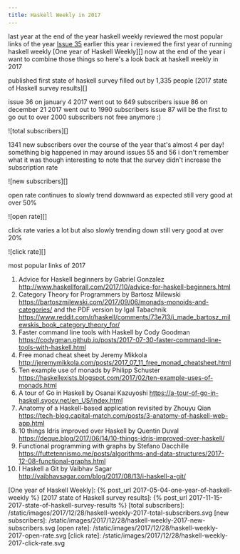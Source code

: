 ```yaml
---
title: Haskell Weekly in 2017
---
```


last year at the end of the year haskell weekly reviewed the most popular links of the year
[Issue 35][]
earlier this year i reviewed the first year of running haskell weekly
[One year of Haskell Weekly][]
now at the end of the year i want to combine those things
so here's a look back at haskell weekly in 2017

published first state of haskell survey
filled out by 1,335 people
[2017 state of Haskell survey results][]

issue 36 on january 4 2017 went out to 649 subscribers
issue 86 on december 21 2017 went out to 1990 subscribers
issue 87 will be the first to go out to over 2000 subscribers
not free anymore :)

![total subscribers][]

1341 new subscribers over the course of the year
that's almost 4 per day!
something big happened in may around issues 55 and 56
i don't remember what it was though
interesting to note that the survey didn't increase the subscription rate

![new subscribers][]

open rate continues to slowly trend downward
as expected
still very good at over 50%

![open rate][]

click rate varies a lot
but also slowly trending down
still very good at over 20%

![click rate][]

most popular links of 2017

1.  Advice for Haskell beginners by Gabriel Gonzalez <http://www.haskellforall.com/2017/10/advice-for-haskell-beginners.html>
2.  Category Theory for Programmers by Bartosz Milewski <https://bartoszmilewski.com/2017/09/06/monads-monoids-and-categories/>
    and the PDF version by Igal Tabachnik <https://www.reddit.com/r/haskell/comments/73e7l3/i_made_bartosz_milewskis_book_category_theory_for/>
3.  Faster command line tools with Haskell by Cody Goodman <https://codygman.github.io/posts/2017-07-30-faster-command-line-tools-with-haskell.html>
4.  Free monad cheat sheet by Jeremy Mikkola <http://jeremymikkola.com/posts/2017_07_11_free_monad_cheatsheet.html>
5.  Ten example use of monads by Philipp Schuster <https://haskellexists.blogspot.com/2017/02/ten-example-uses-of-monads.html>
6.  A tour of Go in Haskell by Osanai Kazuyoshi <https://a-tour-of-go-in-haskell.syocy.net/en_US/index.html>
7.  Anatomy of a Haskell-based application revisited by Zhouyu Qian <https://tech-blog.capital-match.com/posts/3-anatomy-of-haskell-web-app.html>
8.  10 things Idris improved over Haskell by Quentin Duval <https://deque.blog/2017/06/14/10-things-idris-improved-over-haskell/>
9.  Functional programming with graphs by Stefano Dacchille <https://futtetennismo.me/posts/algorithms-and-data-structures/2017-12-08-functional-graphs.html>
10. I Haskell a Git by Vaibhav Sagar <http://vaibhavsagar.com/blog/2017/08/13/i-haskell-a-git/>

[Issue 35]: https://haskellweekly.news/issues/35.html
[One year of Haskell Weekly]: {% post_url 2017-05-04-one-year-of-haskell-weekly %}
[2017 state of Haskell survey results]: {% post_url 2017-11-15-2017-state-of-haskell-survey-results %}
[total subscribers]: /static/images/2017/12/28/haskell-weekly-2017-total-subscribers.svg
[new subscribers]: /static/images/2017/12/28/haskell-weekly-2017-new-subscribers.svg
[open rate]: /static/images/2017/12/28/haskell-weekly-2017-open-rate.svg
[click rate]: /static/images/2017/12/28/haskell-weekly-2017-click-rate.svg
